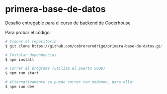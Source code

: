 # primera-base-de-datos
Desafío entregable para el curso de backend de Coderhouse

Para probar el código:
```bash
# Clonar el repositorio
$ git clone https://github.com/cabrerarodrigo/primera-base-de-datos.git

# Instalar dependencias
$ npm install

# Correr el programa (utiliza el puerto 5000)
$ npm run start
```
```bash
# Alternativamente se puede correr con nodemon, para ello:
$ npm run dev
```